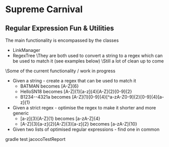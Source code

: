 # Supreme Carnival

## Regular Expression Fun & Utilities

The main functionality is encompassed by the classes
 * LinkManager
 * RegexTree
 \They are both used to convert a string to a regex which can be used to match it (see examples below)
 \Still a lot of clean up to come

\Some of the current functionality / work in progress
 * Given a string - create a regex that can be used to match it
 	* BATMAN becomes [A-Z]{6}
 	* HelloSN18 becomes [A-Z]{1}[a-z]{4}[A-Z]{2}[0-9]{2}
 	* B1234--4321a becomes [A-Z]{1}[0-9]{4}[^a-zA-Z0-9]{2}[0-9]{4}[a-z]{1}
 * Given a strict regex - optimise the regex to make it shorter and more generic
 	* [a-z]{3}[A-Z]{1} becomes [a-zA-Z]{4}
 	* [A-Z]{3}[a-z]{2}[A-Z]{3}[a-z]{2} becomes [a-zA-Z]{10}
 * Given two lists of optimised regular expressions - find one in common
 


gradle test jacocoTestReport